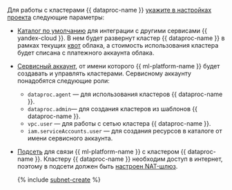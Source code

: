 Для работы с кластерами {{ dataproc-name }} [укажите в настройках проекта](../../datasphere/operations/projects/update.md) следующие параметры:
* [Каталог по умолчанию](../../resource-manager/concepts/resources-hierarchy.md#folder) для интеграции с другими сервисами {{ yandex-cloud }}. В нем будет развернут кластер {{ dataproc-name }} в рамках текущих [квот](../../data-proc/concepts/limits.md) облака, а стоимость использования кластера будет списана с платежного аккаунта облака.
* [Сервисный аккаунт](../../iam/concepts/users/service-accounts.md), от имени которого {{ ml-platform-name }} будет создавать и управлять кластерами. Сервисному аккаунту понадобятся следующие роли:
   * `dataproc.agent` — для использования кластеров {{ dataproc-name }}.
   * `dataproc.admin`— для создания кластеров из шаблонов {{ dataproc-name }}.
   * `vpc.user` — для работы с сетью кластера {{ dataproc-name }}.
   * `iam.serviceAccounts.user` — для создания ресурсов в каталоге от имени сервисного аккаунта.
* [Подсеть](../../vpc/concepts/network.md#subnet) для связи {{ ml-platform-name }} с кластером {{ dataproc-name }}. Кластеру {{ dataproc-name }} необходим доступ в интернет, поэтому в подсети должен быть [настроен NAT-шлюз](../../vpc/operations/create-nat-gateway.md).

  {% include [subnet-create](../../_includes/subnet-create.md) %}
